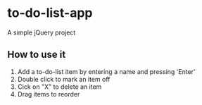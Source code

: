 # to-do-list-app
 A simple jQuery project

## How to use it
1. Add a to-do-list item by entering a name and pressing 'Enter' 
2. Double click to mark an item off
3. Cick on "X" to delete an item
4. Drag items to reorder